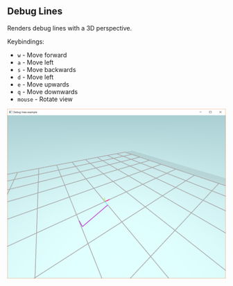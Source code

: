## Debug Lines

Renders debug lines with a 3D perspective.

Keybindings:

* `w` - Move forward
* `a` - Move left
* `s` - Move backwards
* `d` - Move left
* `e` - Move upwards
* `q` - Move downwards
* `mouse` - Rotate view

![debug lines example screenshot](./screenshot.png)
